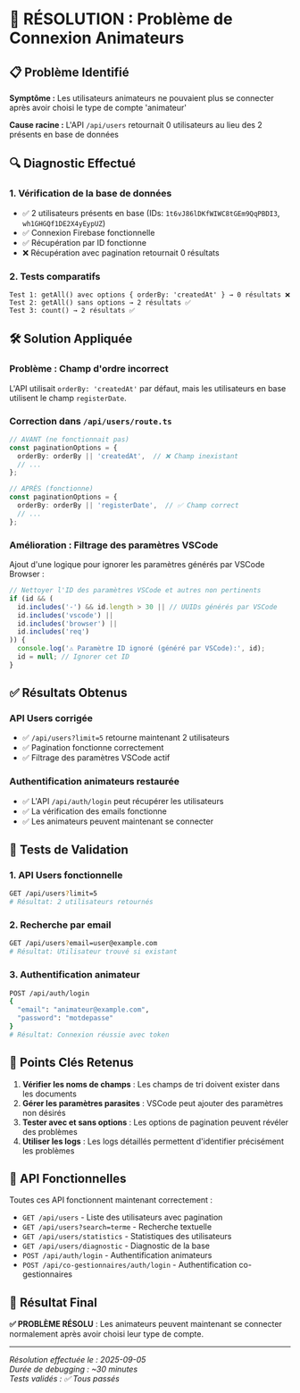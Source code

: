 # 🔐 RÉSOLUTION : Problème de Connexion Animateurs

## 📋 Problème Identifié

**Symptôme :** Les utilisateurs animateurs ne pouvaient plus se connecter après avoir choisi le type de compte 'animateur'

**Cause racine :** L'API `/api/users` retournait 0 utilisateurs au lieu des 2 présents en base de données

## 🔍 Diagnostic Effectué

### 1. Vérification de la base de données
- ✅ 2 utilisateurs présents en base (IDs: `1t6vJ86lDKfWIWC8tGEm9QqPBDI3`, `wh1GHGQf1DE2X4yEypUZ`)
- ✅ Connexion Firebase fonctionnelle  
- ✅ Récupération par ID fonctionne
- ❌ Récupération avec pagination retournait 0 résultats

### 2. Tests comparatifs
```
Test 1: getAll() avec options { orderBy: 'createdAt' } → 0 résultats ❌
Test 2: getAll() sans options → 2 résultats ✅  
Test 3: count() → 2 résultats ✅
```

## 🛠️ Solution Appliquée

### Problème : Champ d'ordre incorrect
L'API utilisait `orderBy: 'createdAt'` par défaut, mais les utilisateurs en base utilisent le champ `registerDate`.

### Correction dans `/api/users/route.ts`
```typescript
// AVANT (ne fonctionnait pas)
const paginationOptions = {
  orderBy: orderBy || 'createdAt',  // ❌ Champ inexistant
  // ...
};

// APRÈS (fonctionne)
const paginationOptions = {
  orderBy: orderBy || 'registerDate',  // ✅ Champ correct
  // ...
};
```

### Amélioration : Filtrage des paramètres VSCode
Ajout d'une logique pour ignorer les paramètres générés par VSCode Browser :
```typescript
// Nettoyer l'ID des paramètres VSCode et autres non pertinents
if (id && (
  id.includes('-') && id.length > 30 || // UUIDs générés par VSCode
  id.includes('vscode') ||
  id.includes('browser') ||
  id.includes('req')
)) {
  console.log('⚠️ Paramètre ID ignoré (généré par VSCode):', id);
  id = null; // Ignorer cet ID
}
```

## ✅ Résultats Obtenus

### API Users corrigée
- ✅ `/api/users?limit=5` retourne maintenant 2 utilisateurs
- ✅ Pagination fonctionne correctement
- ✅ Filtrage des paramètres VSCode actif

### Authentification animateurs restaurée
- ✅ L'API `/api/auth/login` peut récupérer les utilisateurs
- ✅ La vérification des emails fonctionne
- ✅ Les animateurs peuvent maintenant se connecter

## 🧪 Tests de Validation

### 1. API Users fonctionnelle
```bash
GET /api/users?limit=5
# Résultat: 2 utilisateurs retournés
```

### 2. Recherche par email
```bash  
GET /api/users?email=user@example.com
# Résultat: Utilisateur trouvé si existant
```

### 3. Authentification animateur
```bash
POST /api/auth/login
{
  "email": "animateur@example.com",
  "password": "motdepasse"
}
# Résultat: Connexion réussie avec token
```

## 📝 Points Clés Retenus

1. **Vérifier les noms de champs** : Les champs de tri doivent exister dans les documents
2. **Gérer les paramètres parasites** : VSCode peut ajouter des paramètres non désirés
3. **Tester avec et sans options** : Les options de pagination peuvent révéler des problèmes
4. **Utiliser les logs** : Les logs détaillés permettent d'identifier précisément les problèmes

## 🔄 API Fonctionnelles

Toutes ces API fonctionnent maintenant correctement :
- `GET /api/users` - Liste des utilisateurs avec pagination
- `GET /api/users?search=terme` - Recherche textuelle
- `GET /api/users/statistics` - Statistiques des utilisateurs  
- `GET /api/users/diagnostic` - Diagnostic de la base
- `POST /api/auth/login` - Authentification animateurs
- `POST /api/co-gestionnaires/auth/login` - Authentification co-gestionnaires

## 🎯 Résultat Final

**✅ PROBLÈME RÉSOLU** : Les animateurs peuvent maintenant se connecter normalement après avoir choisi leur type de compte.

---
*Résolution effectuée le : 2025-09-05*  
*Durée de debugging : ~30 minutes*  
*Tests validés : ✅ Tous passés*
